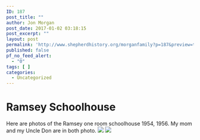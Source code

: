 ```yaml
---
ID: 187
post_title: ""
author: Jon Morgan
post_date: 2017-01-02 03:18:15
post_excerpt: ""
layout: post
permalink: 'http://www.shepherdhistory.org/morganfamily?p=187&preview=true&preview_id=187'
published: false
pf_no_feed_alert:
  - "0"
tags: [ ]
categories:
  - Uncategorized
---
```

<h1>Ramsey Schoolhouse</h1>
Here are photos of the Ramsey one room schoolhouse 1954, 1956. My mom and my Uncle Don are in both photo.

<img class="wp-image-188" src="http://www.shepherdhistory.org/morganfamily/wp-content/uploads/sites/2/2017/01/word-image.jpg" />

<img class="wp-image-189" src="http://www.shepherdhistory.org/morganfamily/wp-content/uploads/sites/2/2017/01/word-image-1.jpg" />